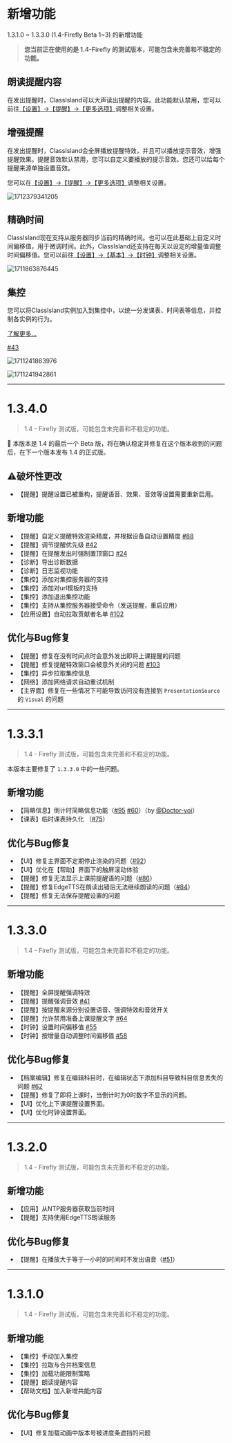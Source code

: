 # 新增功能

1.3.1.0 ~ 1.3.3.0 (1.4-Firefly Beta 1~3) 的新增功能

> **您当前正在使用的是 1.4-Firefly 的测试版本，可能包含未完善和不稳定的功能。**

## 朗读提醒内容

在发出提醒时，ClassIsland可以大声读出提醒的内容。此功能默认禁用，您可以前往[【设置】->【提醒】->【更多选项】](ci://app/settings/notification)调整相关设置。

## 增强提醒

在发出提醒时，ClassIsland会全屏播放提醒特效，并且可以播放提示音效，增强提醒效果。提醒音效默认禁用，您可以自定义要播放的提示音效。您还可以给每个提醒来源单独设置音效。

您可以在[【设置】->【提醒】->【更多选项】](ci://app/settings/notification)调整相关设置。

![1712379341205](pack://application:,,,/ClassIsland;component/Assets/Documents/image/ChangeLog/1712379341205.png)

## 精确时间

ClassIsland现在支持从服务器同步当前的精确时间。也可以在此基础上自定义时间偏移值，用于微调时间。此外，ClassIsland还支持在每天以设定的增量值调整时间偏移值。您可以前往[【设置】->【基本】->【时钟】](ci://app/settings/general)调整相关设置。

![1711863876445](pack://application:,,,/ClassIsland;component/Assets/Documents/image/ChangeLog/1711863876445.png)

## 集控

您可以将ClassIsland实例加入到集控中，以统一分发课表、时间表等信息，并控制各实例的行为。

[了解更多…](https://github.com/HelloWRC/ClassIsland/wiki/%E9%9B%86%E6%8E%A7)

[#43](https://github.com/HelloWRC/ClassIsland/issues/43)

![1711241863976](pack://application:,,,/ClassIsland;component/Assets/Documents/image/ChangeLog/1711241863976.png)

![1711241942861](pack://application:,,,/ClassIsland;component/Assets/Documents/image/ChangeLog/1711241942861.png)



***


# 1.3.4.0

> 1.4 - Firefly 测试版，可能包含未完善和不稳定的功能。

🎉 本版本是 1.4 的最后一个 Beta 版，将在确认稳定并修复在这个版本收到的问题后，在下一个版本发布 1.4 的正式版。

## ⚠️破坏性更改

- 【提醒】提醒设置已被重构，提醒语音、效果、音效等设置需要重新启用。

## 新增功能
- 【提醒】自定义提醒特效渲染精度，并根据设备自动设置精度 [#88](https://github.com/HelloWRC/ClassIsland/issues/88)
- 【提醒】调节提醒优先级 [#42](https://github.com/HelloWRC/ClassIsland/issues/42)
- 【提醒】在提醒发出时强制置顶窗口 [#24](https://github.com/HelloWRC/ClassIsland/issues/24)
- 【诊断】导出诊断数据
- 【诊断】日志监视功能
- 【集控】添加对集控服务器的支持
- 【集控】添加对url模板的支持
- 【集控】添加退出集控功能
- 【集控】支持从集控服务器接受命令（发送提醒，重启应用）
- 【应用设置】自动拉取贡献者名单 [#102](https://github.com/HelloWRC/ClassIsland/issues/102)

## 优化与Bug修复
- 【提醒】修复在没有时间点时会意外发出即将上课提醒的问题
- 【提醒】修复提醒特效窗口会被意外关闭的问题 [#103](https://github.com/HelloWRC/ClassIsland/issues/103)
- 【集控】异步拉取集控信息
- 【网络】添加网络请求自动重试机制
- 【主界面】修复在一些情况下可能导致访问没有连接到 `PresentationSource` 的 `Visual` 的问题


***


# 1.3.3.1

> 1.4 - Firefly 测试版，可能包含未完善和不稳定的功能。

本版本主要修复了 `1.3.3.0` 中的一些问题。

## 新增功能
- 【简略信息】倒计时简略信息功能（[#95](https://github.com/HelloWRC/ClassIsland/pull/95) [#60](https://github.com/HelloWRC/ClassIsland/issues/60)）（by [@Doctor-yoi](https://github.com/Doctor-yoi)）
- 【课表】临时课表持久化 （[#75](https://github.com/HelloWRC/ClassIsland/issues/75)）

## 优化与Bug修复
- 【UI】修复主界面不定期停止渲染的问题（[#92](https://github.com/HelloWRC/ClassIsland/issues/92)）
- 【UI】优化在【帮助】界面下的触屏滚动体验
- 【提醒】修复无法显示上课前提醒语的问题（[#86](https://github.com/HelloWRC/ClassIsland/issues/86)）
- 【提醒】修复EdgeTTS在朗读出错后无法继续朗读的问题（[#84](https://github.com/HelloWRC/ClassIsland/issues/84)）
- 【提醒】修复无法保存提醒设置的问题


***


# 1.3.3.0

> 1.4 - Firefly 测试版，可能包含未完善和不稳定的功能。

## 新增功能

- 【提醒】全屏提醒强调特效 
- 【提醒】提醒强调音效 [#41](https://github.com/HelloWRC/ClassIsland/issues/41)
- 【提醒】按提醒来源分别设置语音、强调特效和音效开关 
- 【提醒】允许禁用准备上课提醒文字 [#64](https://github.com/HelloWRC/ClassIsland/issues/64)
- 【时钟】设置时间偏移值 [#55](https://github.com/HelloWRC/ClassIsland/issues/55)
- 【时钟】按增量自动调整时间偏移值 [#58](https://github.com/HelloWRC/ClassIsland/issues/58)

## 优化与Bug修复
- 【档案编辑】修复在编辑科目时，在编辑状态下添加科目导致科目信息丢失的问题 [#62](https://github.com/HelloWRC/ClassIsland/issues/62)
- 【提醒】修复了即将上课时，当倒计时为0时数字不显示的问题。
- 【UI】优化上下课提醒设置界面。
- 【UI】优化时钟设置界面。

***


# 1.3.2.0

> 1.4 - Firefly 测试版，可能包含未完善和不稳定的功能。

## 新增功能
- 【应用】从NTP服务器获取当前时间
- 【提醒】支持使用EdgeTTS朗读服务

## 优化与Bug修复
- 【提醒】在播放大于等于一小时的时间时不发出语音（[#51](https://github.com/HelloWRC/ClassIsland/issues/51)）



***


# 1.3.1.0

> 1.4 - Firefly 测试版，可能包含未完善和不稳定的功能。

## 新增功能
- 【集控】手动加入集控
- 【集控】拉取与合并档案信息
- 【集控】加载功能限制策略
- 【提醒】朗读提醒内容
- 【帮助文档】加入新增共能内容

## 优化与Bug修复
- 【UI】修复加载动画中版本号被进度条遮挡的问题
